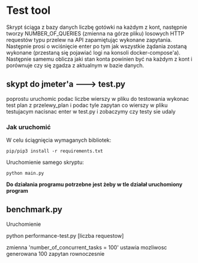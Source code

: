 # Test tool
Skrypt ściąga z bazy danych liczbę gotówki na każdym z kont, następnie tworzy NUMBER_OF_QUERIES (zmienna na górze pliku) losowych HTTP requestów typu przelew na API zapamiętując wykonane zapytania. Następnie prosi o wciśnięcie enter po tym jak wszystkie żądania zostaną wykonane (przestaną się pojawiać logi na konsoli docker-compose'a). Następnie samemu oblicza jaki stan konta powinien być na każdym z kont i porównuje czy się zgadza z aktualnym w bazie danych.


## skypt do jmeter'a ---> test.py
poprostu uruchomic podac liczbe wierszy w pliku do testowania
wykonac test plan z przelewy_plan i podac tyle zapytan co wierszy w pliku testujacym
nacisnac enter w test.py i zobaczymy czy testy sie udaly


### Jak uruchomić
W celu ściągnięcia wymaganych bibliotek:

    pip/pip3 install -r requirements.txt

Uruchomienie samego skryptu:

    python main.py
   
**Do działania programu potrzebne jest żeby w tle działał uruchomiony program** 

## benchmark.py

Uruchomienie 

python performance-test.py [liczba requestow]

zmienna 'number_of_concurrent_tasks = 100' ustawia mozliwosc generowana 100 zapytan rownoczesnie


